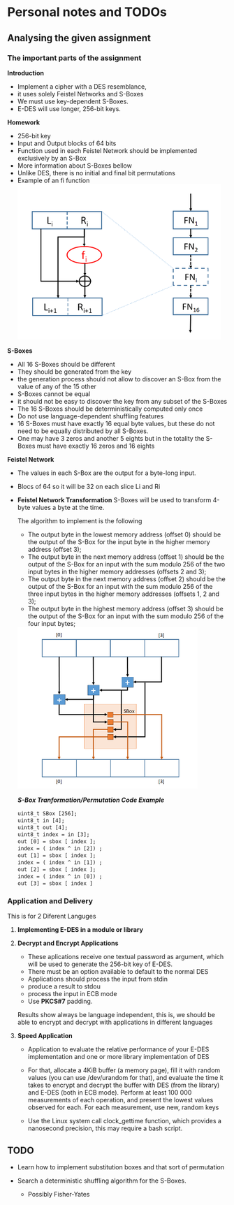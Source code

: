 # Personal notes and TODOs

## Analysing the given assignment

### The important parts of the assignment

**Introduction**

* Implement a cipher with a DES resemblance,
* it uses solely Feistel Networks and S-Boxes
* We must use key-dependent S-Boxes. 
* E-DES will use longer, 256-bit keys.

**Homework**

* 256-bit key
* Input and Output blocks of 64 bits
* Function used in each Feistel Network should be implemented exclusively
by an S-Box
* More information about S-Boxes bellow
* Unlike DES, there is no initial and final bit permutations
* Example of an fi function
    <img src="images/feistelNetwork.png">

**S-Boxes** 
* All 16 S-Boxes should be different 
* They should be generated from the key
* the generation process should not allow to discover an S-Box from the value of any of the 15 other
* S-Boxes cannot be equal
* it should not be easy to discover the key from any subset of the S-Boxes
* The 16 S-Boxes should be deterministically computed only once
* Do not use language-dependent shuffling features
* 16 S-Boxes must have exactly 16 equal byte values, but these do not need to be equally distributed by all S-Boxes. 
* One may have 3 zeros and another 5 eights but in the totality the S-Boxes must have exactly 16 zeros and 16 eights

**Feistel Network**
* The values in each S-Box are the output for a byte-long input.
* Blocs of 64 so it will be 32 on each slice Li and Ri

* **Feistel Network Transformation**
    S-Boxes will be used to transform 4-byte values a byte at the time.
    
    The algorithm to implement is the following
    * The output byte in the lowest memory address (offset 0) should be the output of the S-Box for the input byte in the higher memory address (offset 3);
    * The output byte in the next memory address (offset 1) should be the output of the S-Box for an input with the sum modulo 256 of the two input bytes in the higher memory addresses (offsets 2 and 3);
    * The output byte in the next memory address (offset 2) should be the output of the S-Box for an input with the sum modulo 256 of the three input bytes in the higher memory addresses (offsets 1, 2 and 3);
    * The output byte in the highest memory address (offset 3) should be the output of the S-Box for an input with the sum modulo 256 of the four input bytes;

    <img src="images/tranformation-function.png">

    ***S-Box Tranformation/Permutation Code Example***
    ```
    uint8_t SBox [256];
    uint8_t in [4];
    uint8_t out [4];
    uint8_t index = in [3];
    out [0] = sbox [ index ];
    index = ( index ^ in [2]) ;
    out [1] = sbox [ index ];
    index = ( index ^ in [1]) ;
    out [2] = sbox [ index ];
    index = ( index ^ in [0]) ;
    out [3] = sbox [ index ]
    ```

### Application and Delivery

This is for 2 Diferent Languges

1. **Implementing E-DES in a module or library**

2. **Decrypt and Encrypt Applications**

    * These aplications receive one textual password as argument, which will be used to generate the 256-bit key of E-DES. 
    * There must be an option available to default to the normal DES
    * Applications should process the input from stdin
    * produce a result to stdou
    * process the input in ECB mode
    * Use **PKCS#7** padding.

    Results show always be language independent, this is, we should be able to encrypt and decrypt with applications in different languages

3. **Speed Application**

    * Application to evaluate the relative performance of your E-DES implementation
    and one or more library implementation of DES

    * For that, allocate a 4KiB buffer (a memory page), fill it with random values (you can use /dev/urandom for that), and evaluate the time it takes to encrypt and decrypt the buffer with DES (from the library) and E-DES (both in ECB mode). Perform at least 100 000 measurements of each operation, and present the lowest values observed for each. For each measurement, use new, random keys

    * Use the Linux system call clock_gettime function, which provides a nanosecond precision, this may require a bash script.

## TODO

* Learn how to implement substitution boxes and that sort of permutation

* Search a deterministic shuffling algorithm for the S-Boxes. 
    * Possibly Fisher-Yates

